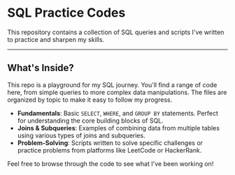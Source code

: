 # SQL Practice Codes

This repository contains a collection of SQL queries and scripts I've written to practice and sharpen my skills.

---

## What's Inside?

This repo is a playground for my SQL journey. You'll find a range of code here, from simple queries to more complex data manipulations. The files are organized by topic to make it easy to follow my progress.

* **Fundamentals**: Basic `SELECT`, `WHERE`, and `GROUP BY` statements. Perfect for understanding the core building blocks of SQL.
* **Joins & Subqueries**: Examples of combining data from multiple tables using various types of joins and subqueries.
* **Problem-Solving**: Scripts written to solve specific challenges or practice problems from platforms like LeetCode or HackerRank.

Feel free to browse through the code to see what I've been working on!